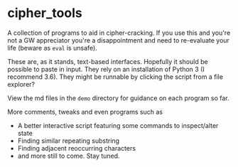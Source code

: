 # cipher\_tools
A collection of programs to aid in cipher-cracking. If you use this and you're not a GW appreciator you're a disappointment and need to re-evaluate your life (beware as `eval` is unsafe).

These are, as it stands, text-based interfaces. Hopefully it should be possible to paste in input. They rely on an installation of Python 3 (I recommend 3.6). They might be runnable by clicking the script from a file explorer?

View the md files in the `demo` directory for guidance on each program so far.

More comments, tweaks and even programs such as
 - A better interactive script featuring some commands to inspect/alter state
 - Finding similar repeating substring
 - Finding adjacent reoccurring characters
 - and more
still to come. Stay tuned.

